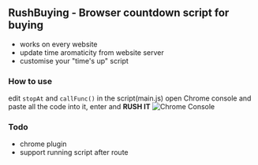 ## RushBuying - Browser countdown script for buying
 - works on every website
 - update time aromaticity from website server
 - customise your "time's up" script
 
 ### How to use
 edit `stopAt` and `callFunc()` in the script(main.js)
 open Chrome console and paste all the code into it, enter and **RUSH IT**
 ![Chrome Console](https://developers.google.com/web/tools/chrome-devtools/console/images/console-panel.png)
 
 ### Todo
 - chrome plugin
 - support running script after route

